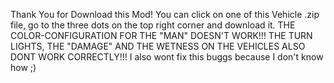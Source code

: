 Thank You for Download this Mod! You can click on one of this Vehicle .zip file, go to the three dots on the top right corner and download it. THE COLOR-CONFIGURATION FOR THE "MAN" DOESN'T WORK!!! THE TURN LIGHTS, THE "DAMAGE" AND THE WETNESS ON THE VEHICLES ALSO DONT WORK CORRECTLY!!! I also wont fix this buggs because I don't know how ;)
